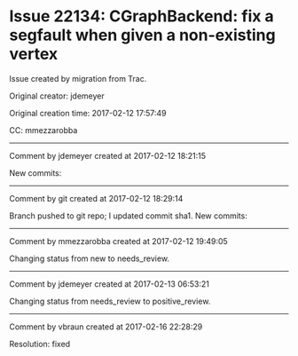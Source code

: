 # Issue 22134: CGraphBackend: fix a segfault when given a non-existing vertex

Issue created by migration from Trac.

Original creator: jdemeyer

Original creation time: 2017-02-12 17:57:49

CC:  mmezzarobba




---

Comment by jdemeyer created at 2017-02-12 18:21:15

New commits:


---

Comment by git created at 2017-02-12 18:29:14

Branch pushed to git repo; I updated commit sha1. New commits:


---

Comment by mmezzarobba created at 2017-02-12 19:49:05

Changing status from new to needs_review.


---

Comment by jdemeyer created at 2017-02-13 06:53:21

Changing status from needs_review to positive_review.


---

Comment by vbraun created at 2017-02-16 22:28:29

Resolution: fixed
